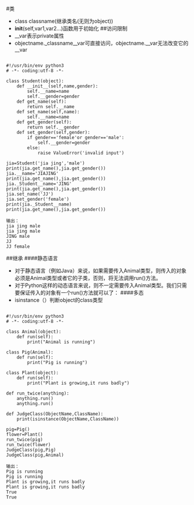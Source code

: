 #类
- class classname(继承类名(无则为object))
-  __init__(self,var1,var2...)函数用于初始化
##访问限制
- __var表示private属性
- objectname._classname__var可直接访问，objectname.__var无法改变它的__var
<pre><code>
#!/usr/bin/env python3
# -*- coding:utf-8 -*-

class Student(object):
	def __init__(self,name,gender):
		self.__name=name
		self.__gender=gender
	def get_name(self):
		return self.__name
	def set_name(self,name):
		self.__name=name
	def get_gender(self):
		return self.__gender
	def set_gender(self,gender):
		if gender=='female'or gender=='male':
			self.__gender=gender
		else:
			raise ValueError('invalid input')

jia=Student('jia jing','male')
print(jia.get_name(),jia.get_gender())
jia.__name='JIAJING'
print(jia.get_name(),jia.get_gender())
jia._Student__name='JING'
print(jia.get_name(),jia.get_gender())
jia.set_name('JJ')
jia.set_gender('female')
print(jia._Student__name)
print(jia.get_name(),jia.get_gender())

输出：
jia jing male
jia jing male
JING male
JJ
JJ female
</code></pre>

##继承
####静态语言
- 对于静态语言（例如Java）来说，如果需要传入Animal类型，则传入的对象必须是Animal类型或者它的子类，否则，将无法调用run()方法。
- 对于Python这样的动态语言来说，则不一定需要传入Animal类型。我们只需要保证传入的对象有一个run()方法就可以了：
####多态
- isinstance（）判断object的class类型
<pre><code>
#!/usr/bin/env python3
# -*- coding:utf-8 -*-

class Animal(object):
	def run(self):
		print("Animal is running")

class Pig(Animal):
	def run(self):
		print("Pig is running")

class Plant(object):
	def run(self):
		print("Plant is growing,it runs badly")

def run_twice(anything):
	anything.run()
	anything.run()

def JudgeClass(ObjectName,ClassName):
	print(isinstance(ObjectName,ClassName))

pig=Pig()
flower=Plant()
run_twice(pig)
run_twice(flower)
JudgeClass(pig,Pig)
JudgeClass(pig,Animal)

输出：
Pig is running
Pig is running
Plant is growing,it runs badly
Plant is growing,it runs badly
True
True
</code></pre>